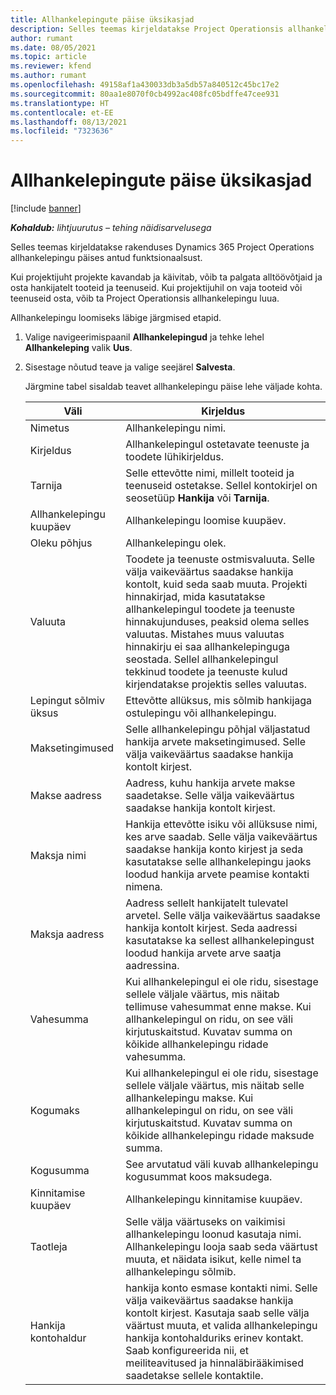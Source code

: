 ```yaml
---
title: Allhankelepingute päise üksikasjad
description: Selles teemas kirjeldatakse Project Operationsis allhankelepingu päises antud funktsionaalsust.
author: rumant
ms.date: 08/05/2021
ms.topic: article
ms.reviewer: kfend
ms.author: rumant
ms.openlocfilehash: 49158af1a430033db3a5db57a840512c45bc17e2
ms.sourcegitcommit: 80aa1e8070f0cb4992ac408fc05bdffe47cee931
ms.translationtype: HT
ms.contentlocale: et-EE
ms.lasthandoff: 08/13/2021
ms.locfileid: "7323636"
---
```

# <a name="header-details-for-subcontracts"></a>Allhankelepingute päise üksikasjad

[!include [banner](../../includes/dataverse-preview.md)]

_**Kohaldub:** lihtjuurutus – tehing näidisarvelusega_

Selles teemas kirjeldatakse rakenduses Dynamics 365 Project Operations allhankelepingu päises antud funktsionaalsust.

Kui projektijuht projekte kavandab ja käivitab, võib ta palgata alltöövõtjaid ja osta hankijatelt tooteid ja teenuseid. Kui projektijuhil on vaja tooteid või teenuseid osta, võib ta Project Operationsis allhankelepingu luua.

Allhankelepingu loomiseks läbige järgmised etapid.

1. Valige navigeerimispaanil **Allhankelepingud** ja tehke lehel **Allhankeleping** valik **Uus**.
2. Sisestage nõutud teave ja valige seejärel **Salvesta**.

    Järgmine tabel sisaldab teavet allhankelepingu päise lehe väljade kohta.

    | **Väli** | **Kirjeldus** |
    | --- | --- | 
    | Nimetus | Allhankelepingu nimi. |
    | Kirjeldus | Allhankelepingul ostetavate teenuste ja toodete lühikirjeldus. |
    | Tarnija | Selle ettevõtte nimi, millelt tooteid ja teenuseid ostetakse. Sellel kontokirjel on seosetüüp **Hankija** või **Tarnija**. |
    | Allhankelepingu kuupäev | Allhankelepingu loomise kuupäev. |
    | Oleku põhjus | Allhankelepingu olek. |
    | Valuuta | Toodete ja teenuste ostmisvaluuta. Selle välja vaikeväärtus saadakse hankija kontolt, kuid seda saab muuta. Projekti hinnakirjad, mida kasutatakse allhankelepingul toodete ja teenuste hinnakujunduses, peaksid olema selles valuutas. Mistahes muus valuutas hinnakirju ei saa allhankelepinguga seostada. Sellel allhankelepingul tekkinud toodete ja teenuste kulud kirjendatakse projektis selles valuutas. |
    | Lepingut sõlmiv üksus | Ettevõtte allüksus, mis sõlmib hankijaga ostulepingu või allhankelepingu. |
    | Maksetingimused | Selle allhankelepingu põhjal väljastatud hankija arvete maksetingimused. Selle välja vaikeväärtus saadakse hankija kontolt kirjest. |
    | Makse aadress | Aadress, kuhu hankija arvete makse saadetakse. Selle välja vaikeväärtus saadakse hankija kontolt kirjest. |
    | Maksja nimi | Hankija ettevõtte isiku või allüksuse nimi, kes arve saadab. Selle välja vaikeväärtus saadakse hankija konto kirjest ja seda kasutatakse selle allhankelepingu jaoks loodud hankija arvete peamise kontakti nimena. |
    | Maksja aadress | Aadress sellelt hankijatelt tulevatel arvetel. Selle välja vaikeväärtus saadakse hankija kontolt kirjest. Seda aadressi kasutatakse ka sellest allhankelepingust loodud hankija arvete arve saatja aadressina. |
    | Vahesumma | Kui allhankelepingul ei ole ridu, sisestage sellele väljale väärtus, mis näitab tellimuse vahesummat enne makse. Kui allhankelepingul on ridu, on see väli kirjutuskaitstud. Kuvatav summa on kõikide allhankelepingu ridade vahesumma. |
    | Kogumaks | Kui allhankelepingul ei ole ridu, sisestage sellele väljale väärtus, mis näitab selle allhankelepingu makse. Kui allhankelepingul on ridu, on see väli kirjutuskaitstud. Kuvatav summa on kõikide allhankelepingu ridade maksude summa. |
    | Kogusumma |  See arvutatud väli kuvab allhankelepingu kogusummat koos maksudega.  |
    | Kinnitamise kuupäev | Allhankelepingu kinnitamise kuupäev.  |
    | Taotleja | Selle välja väärtuseks on vaikimisi allhankelepingu loonud kasutaja nimi. Allhankelepingu looja saab seda väärtust muuta, et näidata isikut, kelle nimel ta allhankelepingu sõlmib.  |
    | Hankija kontohaldur | hankija konto esmase kontakti nimi. Selle välja vaikeväärtus saadakse hankija kontolt kirjest. Kasutaja saab selle välja väärtust muuta, et valida allhankelepingu hankija kontohalduriks erinev kontakt. Saab konfigureerida nii, et meiliteavitused ja hinnaläbirääkimised saadetakse sellele kontaktile. |


